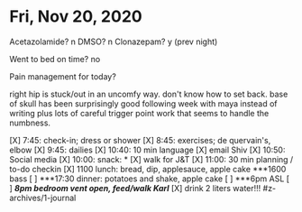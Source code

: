 # Fri, Nov 20, 2020
Acetazolamide? n
DMSO? n
Clonazepam? y
(prev night)

Went to bed on time? no

Pain management for today? 

right hip is stuck/out in an uncomfy way. don't know how to set back. base of skull has been surprisingly good following week with maya instead of writing plus lots of careful trigger point work that seems to handle the numbness. 

[X] 7:45: check-in; dress or shower
[X] 8:45: exercises; de quervain's, elbow
[X] 9:45: dailies
[X] 10:40: 10 min language
[X] email Shiv
[X] 10:50: Social media
[X] 10:00: snack: *
[X] walk for J&T
[X] 11:00: 30 min planning / to-do checkin
[X] 1100 lunch: bread, dip, applesauce, apple cake
***1600 bass
[ ] ***17:30 dinner: potatoes and shake, apple cake
[ ] ***6pm ASL
[ ] ***8pm bedroom vent open, feed/walk Karl***
[X] drink 2 liters water!!!
#z-archives/1-journal